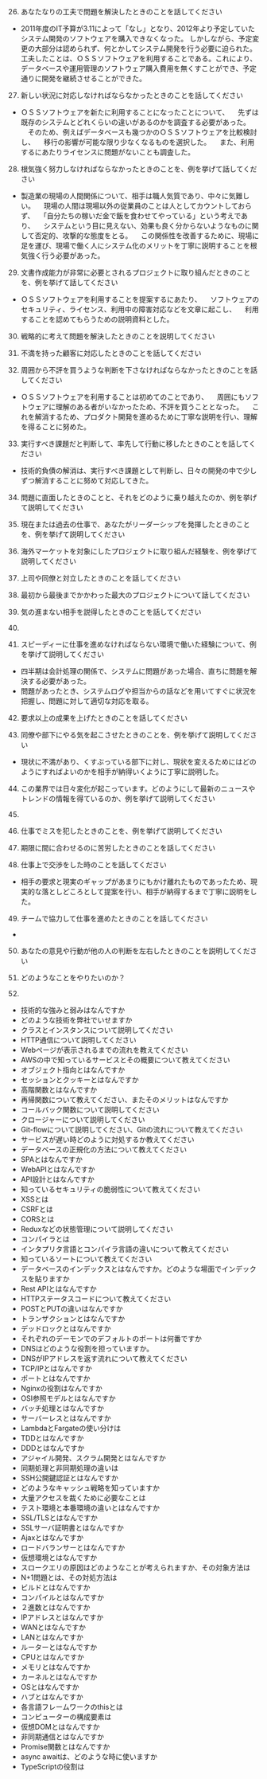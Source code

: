 26. あなたなりの工夫で問題を解決したときのことを話してください
* 2011年度のIT予算が3.11によって「なし」となり、2012年より予定していたシステム開発のソフトウェアを購入できなくなった。
  しかしながら、予定変更の大部分は認められず、何とかしてシステム開発を行う必要に迫られた。
  工夫したことは、ＯＳＳソフトウェアを利用することである。これにより、データベースや運用管理のソフトウェア購入費用を無くすことができ、予定通りに開発を継続させることができた。

27. 新しい状況に対応しなければならなかったときのことを話してください
* ＯＳＳソフトウェアを新たに利用することになったことについて、
　先ずは既存のシステムとどれくらいの違いがあるのかを調査する必要があった。
　そのため、例えばデータベースも幾つかのＯＳＳソフトウェアを比較検討し、
　移行の影響が可能な限り少なくなるものを選択した。
　また、利用するにあたりライセンスに問題がないことも調査した。

28. 根気強く努力しなければならなかったときのことを、例を挙げて話してください
* 製造業の現場の人間関係について、相手は職人気質であり、中々に気難しい。
　現場の人間は現場以外の従業員のことは人としてカウントしておらず、
　「自分たちの稼いだ金で飯を食わせてやっている」という考えであり、
　システムという目に見えない、効果も良く分からないようなものに関して否定的、攻撃的な態度をとる。
　この関係性を改善するために、現場に足を運び、現場で働く人にシステム化のメリットを丁寧に説明することを根気強く行う必要があった。

29. 文書作成能力が非常に必要とされるプロジェクトに取り組んだときのことを、例を挙げて話してください
* ＯＳＳソフトウェアを利用することを提案するにあたり、
　ソフトウェアのセキュリティ、ライセンス、利用中の障害対応などを文章に起こし、
　利用することを認めてもらうための説明資料とした。
 
30. 戦略的に考えて問題を解決したときのことを説明してください

31. 不満を持った顧客に対応したときのことを話してください
 
32. 周囲から不評を買うような判断を下さなければならなかったときのことを話してください
* ＯＳＳソフトウェアを利用することは初めてのことであり、
　周囲にもソフトウェアに理解のある者がいなかったため、不評を買うこととなった。
　これを解消するため、プロダクト開発を進めるために丁寧な説明を行い、理解を得ることに努めた。

33. 実行すべき課題だと判断して、率先して行動に移したときのことを話してください
* 技術的負債の解消は、実行すべき課題として判断し、日々の開発の中で少しずつ解消することに努めて対応してきた。

34. 問題に直面したときのことと、それをどのように乗り越えたのか、例を挙げて説明してください

35. 現在または過去の仕事で、あなたがリーダーシップを発揮したときのことを、例を挙げて説明してください

36. 海外マーケットを対象にしたプロジェクトに取り組んだ経験を、例を挙げて説明してください

37. 上司や同僚と対立したときのことを話してください

38. 最初から最後までかかわった最大のプロジェクトについて話してください

39. 気の進まない相手を説得したときのことを話してください

40. 

41. スピーディーに仕事を進めなければならない環境で働いた経験について、例を挙げて説明してください
* 四半期は会計処理の関係で、システムに問題があった場合、直ちに問題を解決する必要があった。
* 問題があったとき、システムログや担当からの話などを用いてすぐに状況を把握し、問題に対して適切な対応を取る。

42. 要求以上の成果を上げたときのことを話してください

43. 同僚や部下にやる気を起こさせたときのことを、例を挙げて説明してください
* 現状に不満があり、くすぶっている部下に対し、現状を変えるためにはどのようにすればよいのかを相手が納得いくように丁寧に説明した。

44. この業界では日々変化が起こっています。どのようにして最新のニュースやトレンドの情報を得ているのか、例を挙げて説明してください

45. 

46. 仕事でミスを犯したときのことを、例を挙げて説明してください

47. 期限に間に合わせるのに苦労したときのことを話してください

48. 仕事上で交渉をした時のことを話してください
* 相手の要求と現実のギャップがあまりにもかけ離れたものであったため、現実的な落としどころとして提案を行い、相手が納得するまで丁寧に説明をした。

49. チームで協力して仕事を進めたときのことを話してください
* 

50. あなたの意見や行動が他の人の判断を左右したときのことを説明してください

00. どのようなことをやりたいのか？

01. 




* 技術的な強みと弱みはなんですか
* どのような技術を弊社でいせますか
* クラスとインスタンスについて説明してください
* HTTP通信について説明してください
* Webページが表示されるまでの流れを教えてください
* AWSの中で知っているサービスとその概要について教えてください
* オブジェクト指向とはなんですか
* セッションとクッキーとはなんですか
* 高階関数とはなんですか
* 再帰関数について教えてください、またそのメリットはなんですか
* コールバック関数について説明してください
* クロージャーについて説明してください
* Git-flowについて説明してください、Gitの流れについて教えてください
* サービスが遅い時どのように対処するか教えてください
* データベースの正規化の方法について教えてください
* SPAとはなんですか
* WebAPIとはなんですか
* API設計とはなんですか
* 知っているセキュリティの脆弱性について教えてください
* XSSとは
* CSRFとは
* CORSとは
* Reduxなどの状態管理について説明してください
* コンパイラとは
* インタプリタ言語とコンパイラ言語の違いについて教えてください
* 知っているソートについて教えてください
* データベースのインデックスとはなんですか。どのような場面でインデックスを貼りますか
* Rest APIとはなんですか
* HTTPステータスコードについて教えてください
* POSTとPUTの違いはなんですか
* トランザクションとはなんですか
* デッドロックとはなんですか
* それぞれのデーモンでのデフォルトのポートは何番ですか
* DNSはどのような役割を担っていますか。
* DNSがIPアドレスを返す流れについて教えてください
* TCP/IPとはなんですか
* ポートとはなんですか
* Nginxの役割はなんですか
* OSI参照モデルとはなんですか　
* バッチ処理とはなんですか
* サーバーレスとはなんですか
* LambdaとFargateの使い分けは
* TDDとはなんですか
* DDDとはなんですか
* アジャイル開発、スクラム開発とはなんですか
* 同期処理と非同期処理の違いは
* SSH公開鍵認証とはなんですか
* どのようなキャッシュ戦略を知っていますか
* 大量アクセスを裁くために必要なことは
* テスト環境と本番環境の違いとはなんですか
* SSL/TLSとはなんですか
* SSLサーバ証明書とはなんですか
* Ajaxとはなんですか
* ロードバランサーとはなんですか
* 仮想環境とはなんですか
* スロークエリの原因はどのようなことが考えられますか、その対象方法は
* N+1問題とは、その対処方法は
* ビルドとはなんですか
* コンパイルとはなんですか
* ２進数とはなんですか
* IPアドレスとはなんですか
* WANとはなんですか
* LANとはなんですか
* ルーターとはなんですか
* CPUとはなんですか
* メモリとはなんですか
* カーネルとはなんですか
* OSとはなんですか
* ハブとはなんですか
* 各言語フレームワークのthisとは
* コンピューターの構成要素は
* 仮想DOMとはなんですか
* 非同期通信とはなんですか
* Promise関数とはなんですか
* async awaitは、どのような時に使いますか
* TypeScriptの役割は
